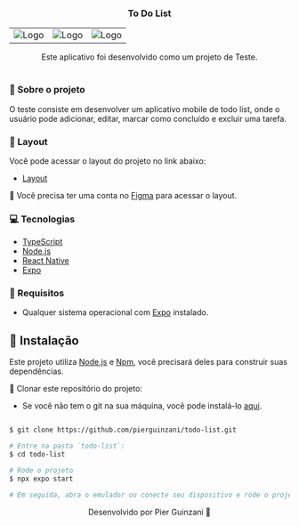 <p align="center">
  <h3 align="center">To Do List</h3>

 <div align="center">
  <table>
    <tr>
      <td><img src="https://cdn.discordapp.com/attachments/1063226213092569251/1186284631016886364/Screenshot_20231218-085453_Expo_Go.jpg?ex=6592b0a8&is=65803ba8&hm=da80578eb0424db7e4112f1a8a4e9b6a0ac6c120c41af221235c77ac4df72923&" alt="Logo" /></td>
      <td><img src="https://cdn.discordapp.com/attachments/1063226213092569251/1186284630316425296/Screenshot_20231218-085435_Expo_Go.jpg?ex=6592b0a7&is=65803ba7&hm=994997b7a58dba7646a0892ee70f8e52bf3469c0f6d07c1e392fda7773d2f09a&" alt="Logo" /></td>
      <td><img src="https://cdn.discordapp.com/attachments/1063226213092569251/1186284630740041738/Screenshot_20231218-085444_Expo_Go.jpg?ex=6592b0a8&is=65803ba8&hm=232ec412bbf54a3239b018a189df552bd95494e6cbe36723b4281995bce26f9c&" alt="Logo" /></td>
 </tr>
  </table>
</div>

  <p align="center">
    Este aplicativo foi desenvolvido como um projeto de Teste.
    <br />
    <br />
  </p>
</p>

### 📖 Sobre o projeto

O teste consiste em desenvolver um aplicativo mobile de todo list, onde o usuário pode adicionar, editar, marcar como concluído e excluir uma tarefa. 

### 🎨 Layout

Você pode acessar o layout do projeto no link abaixo:

* [Layout](https://www.figma.com/file/LpFdANkcqPnPnT0aQtgP96/ToDo-List-%E2%80%A2-Desafio-React-Native?type=design&node-id=0%3A1&mode=design&t=apnIEzs5FXwY0U7Q-1)

🚨 Você precisa ter uma conta no [Figma](https://www.figma.com) para acessar o layout.

### 💻 Tecnologias

* [TypeScript](https://www.typescriptlang.org/)
* [Node.js](https://nodejs.org/en/)
* [React Native](https://reactnative.dev/)
* [Expo](https://docs.expo.dev/get-started/installation/)

### 🚧 Requisitos
- Qualquer sistema operacional com [Expo](https://docs.expo.dev/get-started/installation/) instalado.

## 🧱 Instalação

Este projeto utiliza [Node.js](https://nodejs.org/en/) e [Npm](https://www.npmjs.com/), você precisará deles para construir suas dependências.


🚨 Clonar este repositório do projeto:

* Se você não tem o git na sua máquina, você pode instalá-lo [aqui](https://git-scm.com/downloads).
```bash

$ git clone https://github.com/pierguinzani/todo-list.git

# Entre na pasta `todo-list`:
$ cd todo-list

# Rode o projeto
$ npx expo start

# Em seguida, abra o emulador ou conecte seu dispositivo e rode o projeto.
```




<p align="center">Desenvolvido por Pier Guinzani 💜</p>
